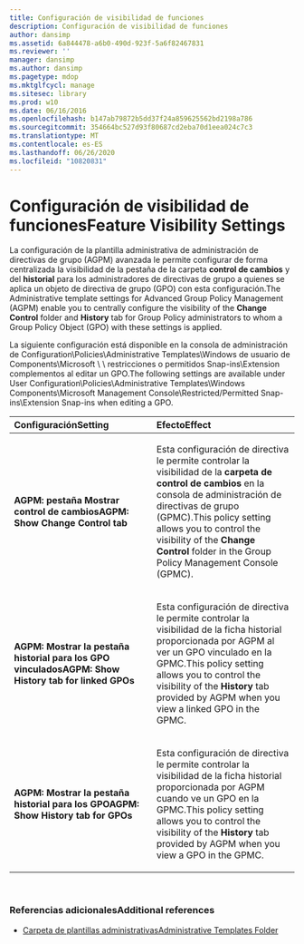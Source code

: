 ```yaml
---
title: Configuración de visibilidad de funciones
description: Configuración de visibilidad de funciones
author: dansimp
ms.assetid: 6a844478-a6b0-490d-923f-5a6f82467831
ms.reviewer: ''
manager: dansimp
ms.author: dansimp
ms.pagetype: mdop
ms.mktglfcycl: manage
ms.sitesec: library
ms.prod: w10
ms.date: 06/16/2016
ms.openlocfilehash: b147ab79872b5dd37f24a859625562bd2198a786
ms.sourcegitcommit: 354664bc527d93f80687cd2eba70d1eea024c7c3
ms.translationtype: MT
ms.contentlocale: es-ES
ms.lasthandoff: 06/26/2020
ms.locfileid: "10820831"
---
```

# <span data-ttu-id="dfa77-103">Configuración de visibilidad de funciones</span><span class="sxs-lookup"><span data-stu-id="dfa77-103">Feature Visibility Settings</span></span>


<span data-ttu-id="dfa77-104">La configuración de la plantilla administrativa de administración de directivas de grupo (AGPM) avanzada le permite configurar de forma centralizada la visibilidad de la pestaña de la carpeta **control de cambios** y del **historial** para los administradores de directivas de grupo a quienes se aplica un objeto de directiva de grupo (GPO) con esta configuración.</span><span class="sxs-lookup"><span data-stu-id="dfa77-104">The Administrative template settings for Advanced Group Policy Management (AGPM) enable you to centrally configure the visibility of the **Change Control** folder and **History** tab for Group Policy administrators to whom a Group Policy Object (GPO) with these settings is applied.</span></span>

<span data-ttu-id="dfa77-105">La siguiente configuración está disponible en la consola de administración de Configuration\\Policies\\Administrative Templates\\Windows de usuario de Components\\Microsoft \ \ restricciones o permitidos Snap-ins\\Extension complementos al editar un GPO.</span><span class="sxs-lookup"><span data-stu-id="dfa77-105">The following settings are available under User Configuration\\Policies\\Administrative Templates\\Windows Components\\Microsoft Management Console\\Restricted/Permitted Snap-ins\\Extension Snap-ins when editing a GPO.</span></span>

<table>
<colgroup>
<col width="50%" />
<col width="50%" />
</colgroup>
<thead>
<tr class="header">
<th align="left"><span data-ttu-id="dfa77-106">Configuración</span><span class="sxs-lookup"><span data-stu-id="dfa77-106">Setting</span></span></th>
<th align="left"><span data-ttu-id="dfa77-107">Efecto</span><span class="sxs-lookup"><span data-stu-id="dfa77-107">Effect</span></span></th>
</tr>
</thead>
<tbody>
<tr class="odd">
<td align="left"><p><strong><span data-ttu-id="dfa77-108">AGPM: pestaña Mostrar control de cambios</span><span class="sxs-lookup"><span data-stu-id="dfa77-108">AGPM: Show Change Control tab</span></span></strong></p></td>
<td align="left"><p><span data-ttu-id="dfa77-109">Esta configuración de directiva le permite controlar la visibilidad de la <strong> carpeta de control de cambios </strong> en la consola de administración de directivas de grupo (GPMC).</span><span class="sxs-lookup"><span data-stu-id="dfa77-109">This policy setting allows you to control the visibility of the <strong>Change Control</strong> folder in the Group Policy Management Console (GPMC).</span></span></p></td>
</tr>
<tr class="even">
<td align="left"><p><strong><span data-ttu-id="dfa77-110">AGPM: Mostrar la pestaña historial para los GPO vinculados</span><span class="sxs-lookup"><span data-stu-id="dfa77-110">AGPM: Show History tab for linked GPOs</span></span></strong></p></td>
<td align="left"><p><span data-ttu-id="dfa77-111">Esta configuración de directiva le permite controlar la visibilidad de la <strong> </strong> ficha historial proporcionada por AGPM al ver un GPO vinculado en la GPMC.</span><span class="sxs-lookup"><span data-stu-id="dfa77-111">This policy setting allows you to control the visibility of the <strong>History</strong> tab provided by AGPM when you view a linked GPO in the GPMC.</span></span></p></td>
</tr>
<tr class="odd">
<td align="left"><p><strong><span data-ttu-id="dfa77-112">AGPM: Mostrar la pestaña historial para los GPO</span><span class="sxs-lookup"><span data-stu-id="dfa77-112">AGPM: Show History tab for GPOs</span></span></strong></p></td>
<td align="left"><p><span data-ttu-id="dfa77-113">Esta configuración de directiva le permite controlar la visibilidad de la <strong> </strong> ficha historial proporcionada por AGPM cuando ve un GPO en la GPMC.</span><span class="sxs-lookup"><span data-stu-id="dfa77-113">This policy setting allows you to control the visibility of the <strong>History</strong> tab provided by AGPM when you view a GPO in the GPMC.</span></span></p></td>
</tr>
</tbody>
</table>

 

### <span data-ttu-id="dfa77-114">Referencias adicionales</span><span class="sxs-lookup"><span data-stu-id="dfa77-114">Additional references</span></span>

-   [<span data-ttu-id="dfa77-115">Carpeta de plantillas administrativas</span><span class="sxs-lookup"><span data-stu-id="dfa77-115">Administrative Templates Folder</span></span>](administrative-templates-folder-agpm30ops.md)

 

 





